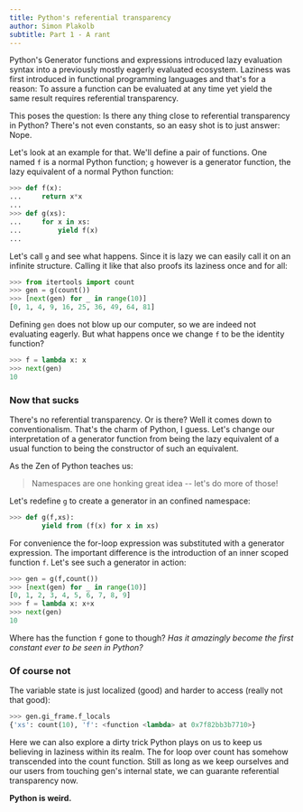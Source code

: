 ```yaml
---
title: Python's referential transparency
author: Simon Plakolb
subtitle: Part 1 - A rant
---
```


Python's Generator functions and expressions introduced lazy evaluation syntax into a previously mostly eagerly evaluated ecosystem. Laziness was first introduced in functional programming languages and that's for a reason: To assure a function can be evaluated at any time yet yield the same result requires referential transparency.

This poses the question: Is there any thing close to referential transparency in Python?
There's not even constants, so an easy shot is to just answer: Nope.

Let's look at an example for that. We'll define a pair of functions. One named ```f``` is a normal Python function; ```g``` however is a generator function, the lazy equivalent of a normal Python function:

~~~python
>>> def f(x):
...     return x*x
...
>>> def g(xs):
...     for x in xs:
...         yield f(x)
...
~~~

Let's call ```g``` and see what happens. Since it is lazy we can easily call it on an infinite structure. Calling it like that also proofs its laziness once and for all:

~~~python
>>> from itertools import count
>>> gen = g(count())
>>> [next(gen) for _ in range(10)]
[0, 1, 4, 9, 16, 25, 36, 49, 64, 81]
~~~

Defining ```gen``` does not blow up our computer, so we are indeed not evaluating eagerly. But what happens once we change ```f``` to be the identity function?

~~~python
>>> f = lambda x: x
>>> next(gen)
10
~~~

### Now that sucks

There's no referential transparency. Or is there?
Well it comes down to conventionalism. That's the charm of Python, I guess.
Let's change our interpretation of a generator function from being the lazy equivalent of a usual function to being the constructor of such an equivalent.

As the Zen of Python teaches us:
> Namespaces are one honking great idea -- let's do more of those!

Let's redefine ```g``` to create a generator in an confined namespace:

~~~python
>>> def g(f,xs):
        yield from (f(x) for x in xs)
~~~

For convenience the for-loop expression was substituted with a generator expression. The important difference is the introduction of an inner scoped function ```f```. Let's see such a generator in action:

~~~python
>>> gen = g(f,count())
>>> [next(gen) for _ in range(10)]
[0, 1, 2, 3, 4, 5, 6, 7, 8, 9]
>>> f = lambda x: x+x
>>> next(gen)
10
~~~

Where has the function ```f``` gone to though? *Has it amazingly become the first constant ever to be seen in Python?*

### Of course not

The variable state is just localized (good) and harder to access (really not that good):

~~~python
>>> gen.gi_frame.f_locals
{'xs': count(10), 'f': <function <lambda> at 0x7f82bb3b7710>}
~~~

Here we can also explore a dirty trick Python plays on us to keep us believing in laziness within its realm. The for loop over count has somehow transcended into the count function.
Still as long as we keep ourselves and our users from touching gen's internal state, we can guarante referential transparency now.

**Python is weird.**
